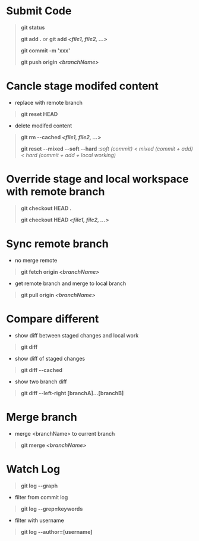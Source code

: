 # Submit Code
> **git status**
>
> **git add .** or **git add _\<file1, file2, ...\>_**
> 
> **git commit -m 'xxx'**
>
> **git push origin _\<branchName\>_**

# Cancle stage modifed content
* replace with remote branch
> **git reset HEAD**
>
* delete modifed content
>
> **git rm --cached _\<file1, file2, ...\>_**
>
> **git reset --mixed --soft --hard**    :*soft (commit) < mixed (commit + add) < hard (commit + add + local working)*

# Override stage and local workspace with remote branch
> **git checkout HEAD .**
>
> **git checkout HEAD _\<file1, file2, ...\>_**

# Sync remote branch
* no merge remote
> **git fetch origin _\<branchName\>_**
>
* get remote branch and merge to local branch
> **git pull origin _\<branchName\>_**

# Compare different
* show diff between staged changes and local work
> **git diff**
>
* show diff of staged changes
> **git diff --cached**
>
* show two branch diff
> **git diff --left-right [branchA]...[branchB]**

# Merge branch
* merge \<branchName\> to current branch
> **git merge _\<branchName\>_**

# Watch Log
> **git log --graph**
>
* filter from commit log
> **git log --grep=keywords**
>
* filter with username
> **git log --author=[username]**
